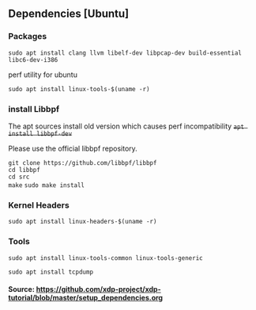 ## Dependencies [Ubuntu]

### Packages

`sudo apt install clang llvm libelf-dev libpcap-dev build-essential libc6-dev-i386`

perf utility for ubuntu

`sudo apt install linux-tools-$(uname -r)` 

### install Libbpf

The apt sources install old version which causes perf incompatibility
~~`apt install libbpf-dev`~~

Please use the official libbpf repository. 

`git clone https://github.com/libbpf/libbpf`  
`cd libbpf`  
`cd src`  
`make`
`sudo make install`



### Kernel Headers

`sudo apt install linux-headers-$(uname -r)`

### Tools

`sudo apt install linux-tools-common linux-tools-generic`

`sudo apt install tcpdump`

#### Source: https://github.com/xdp-project/xdp-tutorial/blob/master/setup_dependencies.org
